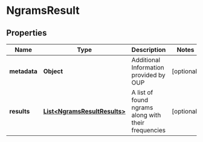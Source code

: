 
# NgramsResult

## Properties
Name | Type | Description | Notes
------------ | ------------- | ------------- | -------------
**metadata** | **Object** | Additional Information provided by OUP |  [optional]
**results** | [**List&lt;NgramsResultResults&gt;**](NgramsResultResults.md) | A list of found ngrams along with their frequencies |  [optional]




